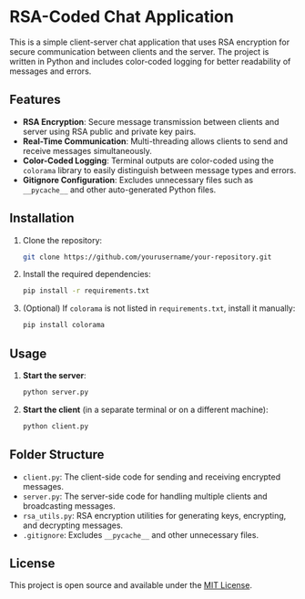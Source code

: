 # RSA-Coded Chat Application

This is a simple client-server chat application that uses RSA encryption for secure communication between clients and the server. The project is written in Python and includes color-coded logging for better readability of messages and errors.

## Features
- **RSA Encryption**: Secure message transmission between clients and server using RSA public and private key pairs.
- **Real-Time Communication**: Multi-threading allows clients to send and receive messages simultaneously.
- **Color-Coded Logging**: Terminal outputs are color-coded using the `colorama` library to easily distinguish between message types and errors.
- **Gitignore Configuration**: Excludes unnecessary files such as `__pycache__` and other auto-generated Python files.

## Installation

1. Clone the repository:
    ```bash
    git clone https://github.com/yourusername/your-repository.git
    ```

2. Install the required dependencies:
    ```bash
    pip install -r requirements.txt
    ```

3. (Optional) If `colorama` is not listed in `requirements.txt`, install it manually:
    ```bash
    pip install colorama
    ```

## Usage

1. **Start the server**:
    ```bash
    python server.py
    ```

2. **Start the client** (in a separate terminal or on a different machine):
    ```bash
    python client.py
    ```

## Folder Structure
- `client.py`: The client-side code for sending and receiving encrypted messages.
- `server.py`: The server-side code for handling multiple clients and broadcasting messages.
- `rsa_utils.py`: RSA encryption utilities for generating keys, encrypting, and decrypting messages.
- `.gitignore`: Excludes `__pycache__` and other unnecessary files.

## License
This project is open source and available under the [MIT License](LICENSE).
